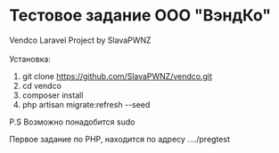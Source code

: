 # Тестовое задание ООО "ВэндКо"
Vendco Laravel Project by SlavaPWNZ
<br><br>
Установка:
1) git clone https://github.com/SlavaPWNZ/vendco.git
2) cd vendco
3) composer install
4) php artisan migrate:refresh --seed

P.S Возможно понадобится sudo

Первое задание по PHP, находится по адресу ..../pregtest